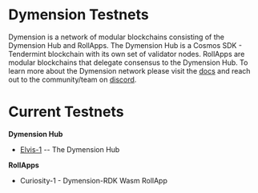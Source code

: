 # Dymension Testnets

Dymension is a network of modular blockchains consisting of the Dymension Hub and RollApps. The Dymension Hub is a Cosmos SDK - Tendermint blockchain with its own set of validator nodes. RollApps are modular blockchains that delegate consensus to the Dymension Hub. To learn more about the Dymension network please visit the [docs](docs.dymension.xyz) and reach out to the community/team on [discord](discord.gg/dymension).

# Current Testnets

**Dymension Hub**

-   [Elvis-1](./Dymension-Hub/elvis-1/) -- The Dymension Hub

**RollApps**

-   Curiosity-1 - Dymension-RDK Wasm RollApp
